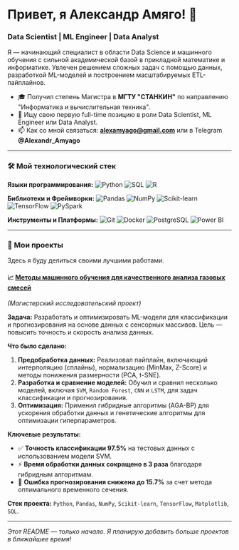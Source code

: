 # Привет, я Александр Амяго! 👋

### Data Scientist | ML Engineer | Data Analyst

Я — начинающий специалист в области Data Science и машинного обучения с сильной академической базой в прикладной математике и информатике. Увлечен решением сложных задач с помощью данных, разработкой ML-моделей и построением масштабируемых ETL-пайплайнов.

- 🎓 Получил степень Магистра в **МГТУ "СТАНКИН"** по направлению "Информатика и вычислительная техника".
- 🔭 Ищу свою первую full-time позицию в роли Data Scientist, ML Engineer или Data Analyst.
- 📫 Как со мной связаться: **alexamyago@gmail.com** или в Telegram **@Alexandr_Amyago**

---

### 🛠️ Мой технологический стек

**Языки программирования:**
![Python](https://img.shields.io/badge/-Python-3776AB?style=flat-square&logo=python&logoColor=white)
![SQL](https://img.shields.io/badge/-SQL-4479A1?style=flat-square&logo=mysql&logoColor=white)
![R](https://img.shields.io/badge/-R-276DC3?style=flat-square&logo=r&logoColor=white)

**Библиотеки и Фреймворки:**
![Pandas](https://img.shields.io/badge/-Pandas-150458?style=flat-square&logo=pandas&logoColor=white)
![NumPy](https://img.shields.io/badge/-NumPy-013243?style=flat-square&logo=numpy&logoColor=white)
![Scikit-learn](https://img.shields.io/badge/-Scikit--learn-F7931E?style=flat-square&logo=scikit-learn&logoColor=white)
![TensorFlow](https://img.shields.io/badge/-TensorFlow-FF6F00?style=flat-square&logo=tensorflow&logoColor=white)
![PySpark](https://img.shields.io/badge/-PySpark-E25A1C?style=flat-square&logo=apache-spark&logoColor=white)

**Инструменты и Платформы:**
![Git](https.img.shields.io/badge/-Git-F05032?style=flat-square&logo=git&logoColor=white)
![Docker](https.img.shields.io/badge/-Docker-2496ED?style=flat-square&logo=docker&logoColor=white)
![PostgreSQL](https.img.shields.io/badge/-PostgreSQL-336791?style=flat-square&logo=postgresql&logoColor=white)
![Power BI](https://img.shields.io/badge/-Power%20BI-F2C811?style=flat-square&logo=power-bi&logoColor=black)

---

### 🚀 Мои проекты

Здесь я буду делиться своими лучшими работами.

#### 📈 **[Методы машинного обучения для качественного анализа газовых смесей](https://github.com/Amyago/My-Portfolio/tree/main/gas-mixture-analysis)**
*(Магистерский исследовательский проект)*

**Задача:** Разработать и оптимизировать ML-модели для классификации и прогнозирования на основе данных с сенсорных массивов. Цель — повысить точность и скорость анализа данных.

**Что было сделано:**
1.  **Предобработка данных:** Реализовал пайплайн, включающий интерполяцию (сплайны), нормализацию (MinMax, Z-Score) и методы понижения размерности (PCA, t-SNE).
2.  **Разработка и сравнение моделей:** Обучил и сравнил несколько моделей, включая `SVM`, `Random Forest`, `CNN` и `LSTM`, для задач классификации и прогнозирования.
3.  **Оптимизация:** Применил гибридные алгоритмы (AGA-BP) для ускорения обработки данных и генетические алгоритмы для оптимизации гиперпараметров.

**Ключевые результаты:**
- ✅ **Точность классификации 97.5%** на тестовых данных с использованием модели SVM.
- ⚡ **Время обработки данных сокращено в 3 раза** благодаря гибридным алгоритмам.
- 🎯 **Ошибка прогнозирования снижена до 15.7%** за счет метода оптимального временного сечения.

**Стек проекта:** `Python`, `Pandas`, `NumPy`, `Scikit-learn`, `TensorFlow`, `Matplotlib`, `SQL`.

---
*Этот README — только начало. Я планирую добавить больше проектов в ближайшее время!*
